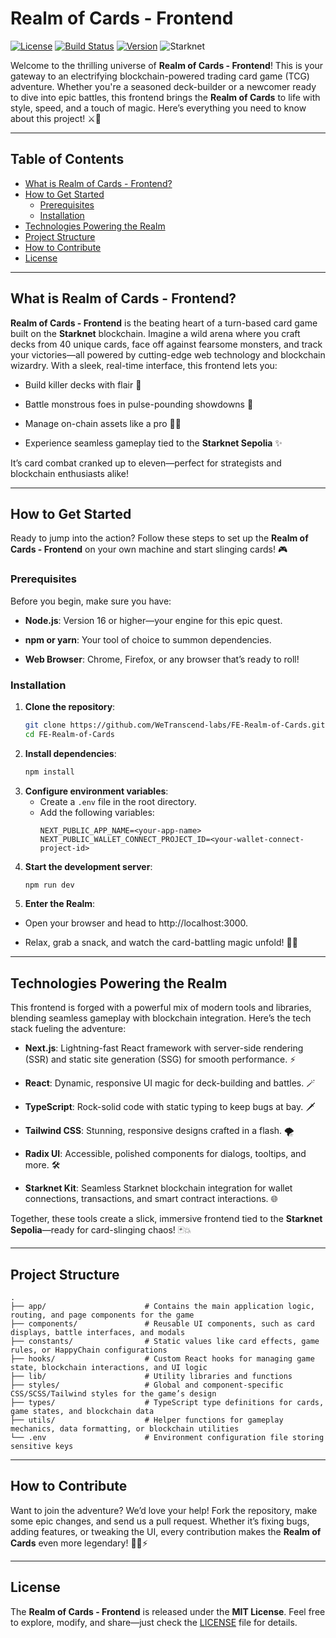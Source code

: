 
# Realm of Cards - Frontend
[![License](https://img.shields.io/badge/License-MIT-blue.svg)](https://opensource.org/licenses/MIT) [![Build Status](https://img.shields.io/badge/Build-Passing-brightgreen.svg)](https://github.com/WeTranscend-labs/FE-Realm-of-Cards/actions) [![Version](https://img.shields.io/badge/Version-1.0.0-orange.svg)](https://github.com/WeTranscend-labs/FE-Realm-of-Cards/releases) ![Starknet](https://img.shields.io/badge/Blockchain-Starknet-yellow.svg)

  

Welcome to the thrilling universe of **Realm of Cards - Frontend**! This is your gateway to an electrifying blockchain-powered trading card game (TCG) adventure. Whether you're a seasoned deck-builder or a newcomer ready to dive into epic battles, this frontend brings the **Realm of Cards** to life with style, speed, and a touch of magic. Here’s everything you need to know about this project! ⚔️🎴

----------

## Table of Contents

- [What is Realm of Cards - Frontend?](#what-is-realm-of-cards---frontend)
- [How to Get Started](#how-to-get-started)
  - [Prerequisites](#prerequisites)
  - [Installation](#installation)
- [Technologies Powering the Realm](#technologies-powering-the-realm)
- [Project Structure](#project-structure)
- [How to Contribute](#how-to-contribute)
- [License](#license)

  

----------

## What is Realm of Cards - Frontend? 

  

**Realm of Cards - Frontend** is the beating heart of a turn-based card game built on the **Starknet** blockchain. Imagine a wild arena where you craft decks from 40 unique cards, face off against fearsome monsters, and track your victories—all powered by cutting-edge web technology and blockchain wizardry. With a sleek, real-time interface, this frontend lets you:

-   Build killer decks with flair 🎨
  
-   Battle monstrous foes in pulse-pounding showdowns 🐉
  
-   Manage on-chain assets like a pro 🧙‍♂️
  
-   Experience seamless gameplay tied to the **Starknet Sepolia** ✨
  
It’s card combat cranked up to eleven—perfect for strategists and blockchain enthusiasts alike!

----------

## How to Get Started

Ready to jump into the action? Follow these steps to set up the **Realm of Cards - Frontend** on your own machine and start slinging cards! 🎮

### Prerequisites
Before you begin, make sure you have:

-   **Node.js**: Version 16 or higher—your engine for this epic quest.
  
-   **npm or yarn**: Your tool of choice to summon dependencies.
  
-   **Web Browser**: Chrome, Firefox, or any browser that’s ready to roll!

### Installation

1. **Clone the repository**:
   ```bash
   git clone https://github.com/WeTranscend-labs/FE-Realm-of-Cards.git
   cd FE-Realm-of-Cards
   ```
2. **Install dependencies**:
   ```bash
   npm install
   ```
3. **Configure environment variables**:
   - Create a `.env` file in the root directory.
   - Add the following variables:
     ```env
     NEXT_PUBLIC_APP_NAME=<your-app-name>
	 NEXT_PUBLIC_WALLET_CONNECT_PROJECT_ID=<your-wallet-connect-project-id>
     ```
4. **Start the development server**:
   ```bash
   npm run dev
   ```
5.  **Enter the Realm**:  

-   Open your browser and head to http://localhost:3000.
  
-   Relax, grab a snack, and watch the card-battling magic unfold! 🍕✨

----------

## Technologies Powering the Realm

This frontend is forged with a powerful mix of modern tools and libraries, blending seamless gameplay with blockchain integration. Here’s the tech stack fueling the adventure:

  

-   **Next.js**: Lightning-fast React framework with server-side rendering (SSR) and static site generation (SSG) for smooth performance. ⚡
  
-   **React**: Dynamic, responsive UI magic for deck-building and battles. 🪄
  
-   **TypeScript**: Rock-solid code with static typing to keep bugs at bay. 🗡️
  
-   **Tailwind CSS**: Stunning, responsive designs crafted in a flash. 🌪️
  
-   **Radix UI**: Accessible, polished components for dialogs, tooltips, and more. 🛠️
  
- **Starknet Kit**: Seamless Starknet blockchain integration for wallet connections, transactions, and smart contract interactions. 🌐
  

Together, these tools create a slick, immersive frontend tied to the **Starknet Sepolia**—ready for card-slinging chaos! 🃏💥

----------

## Project Structure

```
.
├── app/                      # Contains the main application logic, routing, and page components for the game
├── components/               # Reusable UI components, such as card displays, battle interfaces, and modals
├── constants/                # Static values like card effects, game rules, or HappyChain configurations
├── hooks/                    # Custom React hooks for managing game state, blockchain interactions, and UI logic
├── lib/                      # Utility libraries and functions
├── styles/                   # Global and component-specific CSS/SCSS/Tailwind styles for the game’s design
├── types/                    # TypeScript type definitions for cards, game states, and blockchain data
├── utils/                    # Helper functions for gameplay mechanics, data formatting, or blockchain utilities
└── .env                      # Environment configuration file storing sensitive keys 
```
----------

## How to Contribute

Want to join the adventure? We’d love your help! Fork the repository, make some epic changes, and send us a pull request. Whether it’s fixing bugs, adding features, or tweaking the UI, every contribution makes the **Realm of Cards** even more legendary! 🧙‍♂️⚡


----------

## License 

  

The **Realm of Cards - Frontend** is released under the **MIT License**. Feel free to explore, modify, and share—just check the [LICENSE](./LICENSE) file for details.
